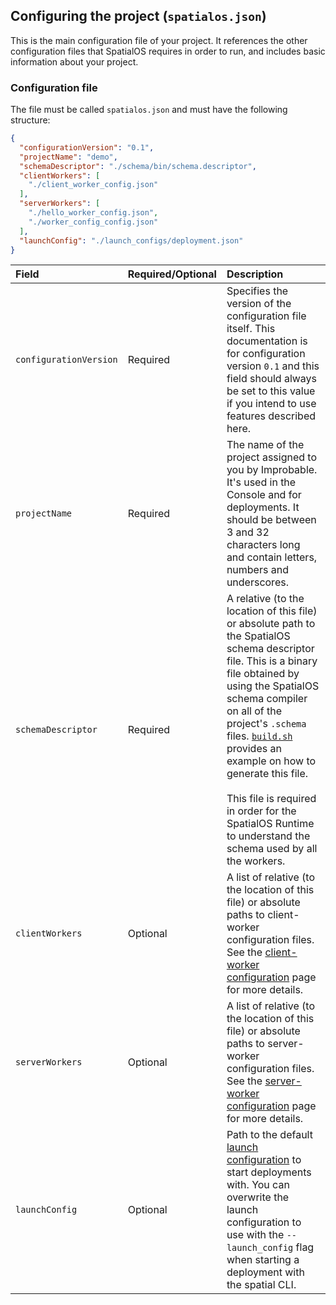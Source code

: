 ## Configuring the project (`spatialos.json`)

This is the main configuration file of your project. It references the other configuration files that SpatialOS requires in order to run, and includes basic information about your project.

### Configuration file

The file must be called `spatialos.json` and must have the following structure:
```json
{
  "configurationVersion": "0.1",
  "projectName": "demo",
  "schemaDescriptor": "./schema/bin/schema.descriptor",
  "clientWorkers": [
    "./client_worker_config.json"
  ],
  "serverWorkers": [
    "./hello_worker_config.json",
    "./worker_config_config.json"
  ],
  "launchConfig": "./launch_configs/deployment.json"
}
```

| Field | Required/Optional | Description | 
| :------------- | :------------- | :------- | 
| `configurationVersion`  | Required  | Specifies the version of the configuration file itself. This documentation is for configuration version `0.1` and this field should always be set to this value if you intend to use features described here. |
| `projectName`  | Required  | The name of the project assigned to you by Improbable. It's used in the Console and for deployments. It should be between 3 and 32 characters long and contain letters, numbers and underscores. |
| `schemaDescriptor` | Required | A relative (to the location of this file) or absolute path to the SpatialOS schema descriptor file. This is a binary file obtained by using the SpatialOS schema compiler on all of the project's `.schema` files. [`build.sh`](../../build.sh) provides an example on how to generate this file. <br><br> This file is required in order for the SpatialOS Runtime to understand the schema used by all the workers. |
| `clientWorkers` | Optional | A list of relative (to the location of this file) or absolute paths to client-worker configuration files. See the [client-worker configuration](client-worker-configuration.md) page for more details. |
| `serverWorkers` | Optional | A list of relative (to the location of this file) or absolute paths to server-worker configuration files. See the [server-worker configuration](server-worker-configuration.md) page for more details. |
| `launchConfig` | Optional | Path to the default [launch configuration](launch-configuration.md) to start deployments with. You can overwrite the launch configuration to use with the `--launch_config` flag when starting a deployment with the spatial CLI. |
